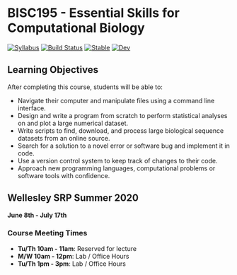 # BISC195 - Essential Skills for Computational Biology

[![Syllabus](https://img.shields.io/badge/BISC195-Syllabus-blueviolet.svg)](https://wellesley-bisc195.github.io/BISC195.jl/dev/Syllabus/)
[![Build Status](https://github.com/wellesley-bisc195/BISC195.jl/workflows/CI/badge.svg)](https://github.com/wellesley-bisc195/BISC195.jl/actions)
[![Stable](https://img.shields.io/badge/docs-stable-blue.svg)](https://wellesley-bisc195.github.io/BISC195.jl/stable)
[![Dev](https://img.shields.io/badge/docs-dev-blue.svg)](https://wellesley-bisc195.github.io/BISC195.jl/dev)

## Learning Objectives 

After completing this course, students will be able to:
- Navigate their computer and manipulate files using a command line interface.
- Design and write a program from scratch to perform statistical analyses on and plot a large numerical dataset.
- Write scripts to find, download, and process large biological sequence datasets from an online source.
- Search for a solution to a novel error or software bug and implement it in code.
- Use a version control system to keep track of changes to their code.
- Approach new programming languages, computational problems or software tools with confidence.

## Wellesley SRP Summer 2020

**June 8th - July 17th**

### Course Meeting Times

- **Tu/Th 10am - 11am**: Reserved for lecture  
- **M/W 10am - 12pm**: Lab / Office Hours
- **Tu/Th 1pm - 3pm**: Lab / Office Hours
